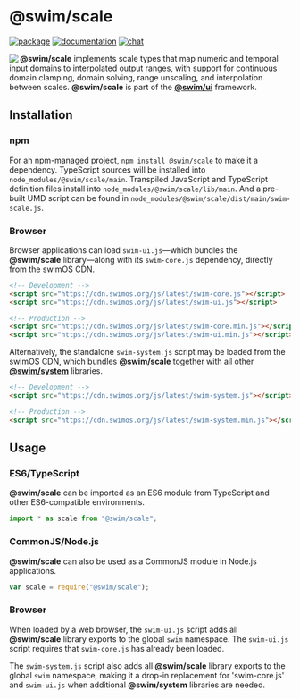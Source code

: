 # @swim/scale

[![package](https://img.shields.io/npm/v/@swim/scale.svg)](https://www.npmjs.com/package/@swim/scale)
[![documentation](https://img.shields.io/badge/doc-TypeDoc-blue.svg)](https://docs.swimos.org/js/latest/modules/_swim_scale.html)
[![chat](https://img.shields.io/badge/chat-Gitter-green.svg)](https://gitter.im/swimos/community)

<a href="https://www.swimos.org"><img src="https://docs.swimos.org/readme/marlin-blue.svg" align="left"></a>

**@swim/scale** implements scale types that map numeric and temporal input
domains to interpolated output ranges, with support for continuous domain
clamping, domain solving, range unscaling, and interpolation between scales.
**@swim/scale** is part of the [**@swim/ui**](https://github.com/swimos/swim/tree/master/swim-system-js/swim-ui-js/@swim/ui)
framework.

## Installation

### npm

For an npm-managed project, `npm install @swim/scale` to make it a dependency.
TypeScript sources will be installed into `node_modules/@swim/scale/main`.
Transpiled JavaScript and TypeScript definition files install into
`node_modules/@swim/scale/lib/main`.  And a pre-built UMD script can
be found in `node_modules/@swim/scale/dist/main/swim-scale.js`.

### Browser

Browser applications can load `swim-ui.js`—which bundles the **@swim/scale**
library—along with its `swim-core.js` dependency, directly from the swimOS CDN.

```html
<!-- Development -->
<script src="https://cdn.swimos.org/js/latest/swim-core.js"></script>
<script src="https://cdn.swimos.org/js/latest/swim-ui.js"></script>

<!-- Production -->
<script src="https://cdn.swimos.org/js/latest/swim-core.min.js"></script>
<script src="https://cdn.swimos.org/js/latest/swim-ui.min.js"></script>
```

Alternatively, the standalone `swim-system.js` script may be loaded
from the swimOS CDN, which bundles **@swim/scale** together with all other
[**@swim/system**](https://github.com/swimos/swim/tree/master/swim-system-js/@swim/system)
libraries.

```html
<!-- Development -->
<script src="https://cdn.swimos.org/js/latest/swim-system.js"></script>

<!-- Production -->
<script src="https://cdn.swimos.org/js/latest/swim-system.min.js"></script>
```

## Usage

### ES6/TypeScript

**@swim/scale** can be imported as an ES6 module from TypeScript and other
ES6-compatible environments.

```typescript
import * as scale from "@swim/scale";
```

### CommonJS/Node.js

**@swim/scale** can also be used as a CommonJS module in Node.js applications.

```javascript
var scale = require("@swim/scale");
```

### Browser

When loaded by a web browser, the `swim-ui.js` script adds all
**@swim/scale** library exports to the global `swim` namespace.  The
`swim-ui.js` script requires that `swim-core.js` has already been loaded.

The `swim-system.js` script also adds all **@swim/scale** library exports
to the global `swim` namespace, making it a drop-in replacement for
'swim-core.js' and `swim-ui.js` when additional **@swim/system**
libraries are needed.
